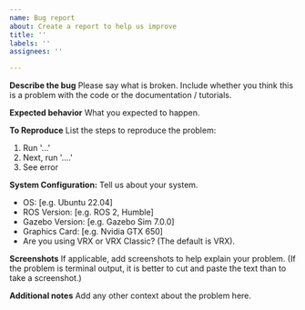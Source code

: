 ```yaml
---
name: Bug report
about: Create a report to help us improve
title: ''
labels: ''
assignees: ''

---
```


**Describe the bug**
Please say what is broken. Include whether you think this is a problem with the code or the documentation / tutorials.

**Expected behavior**
What you expected to happen.

**To Reproduce**
List the steps to reproduce the problem:
1. Run '...'
2. Next, run '....'
3. See error

**System Configuration:**
Tell us about your system.
 - OS: [e.g. Ubuntu 22.04]
 - ROS Version: [e.g. ROS 2, Humble]
- Gazebo Version: [e.g. Gazebo Sim 7.0.0]
- Graphics Card: [e.g. Nvidia GTX 650]
- Are you using VRX or VRX Classic? (The default is VRX).

**Screenshots**
If applicable, add screenshots to help explain your problem. (If the problem is terminal output, it is better to cut and paste the text than to take a screenshot.)

**Additional notes**
Add any other context about the problem here.
